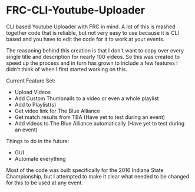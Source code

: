 # FRC-CLI-Youtube-Uploader
CLI based Youtube Uploader with FRC in mind.
A lot of this is mashed together code that is reliable, but not very easy to use because it is CLI based and you have to edit the code for it to work at your events. 

The reasoning behind this creation is that I don't want to copy over every single title and description for nearly 100 videos. So this was created to speed up the process and in turn has grown to include a few features I didn't think of when I first started working on this.

Current Feature Set:
* Upload Videos
* Add Custom Thumbnails to a video or even a whole playlist
* Add to Playlist(s)
* Get video link for The Blue Alliance
* Get match results from TBA (Have yet to test during an event)
* Add videos to The Blue Alliance automatically (Have yet to test during an event)

Things to do in the future:
* GUI
* Automate everything

Most of the code was built specifically for the 2016 Indiana State Championship, but I attempted to make it clear what needed to be changed for this to be used at any event.
